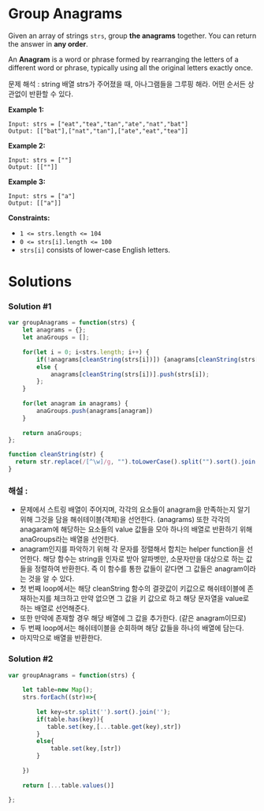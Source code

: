 # Group Anagrams

Given an array of strings `strs`, group **the anagrams** together. You can return the answer in **any order**.

An **Anagram** is a word or phrase formed by rearranging the letters of a different word or phrase, typically using all the original letters exactly once.

문제 해석 : string 배열 strs가 주어졌을 때, 아나그램들을 그루핑 해라. 어떤 순서든 상관없이 반환할 수 있다.

**Example 1:**

```
Input: strs = ["eat","tea","tan","ate","nat","bat"]
Output: [["bat"],["nat","tan"],["ate","eat","tea"]]

```

**Example 2:**

```
Input: strs = [""]
Output: [[""]]

```

**Example 3:**

```
Input: strs = ["a"]
Output: [["a"]]

```

**Constraints:**

- `1 <= strs.length <= 104`
- `0 <= strs[i].length <= 100`
- `strs[i]` consists of lower-case English letters.

# Solutions

### Solution #1

```jsx
var groupAnagrams = function(strs) {
    let anagrams = {};
    let anaGroups = [];
    
    for(let i = 0; i<strs.length; i++) {
        if(!anagrams[cleanString(strs[i])]) {anagrams[cleanString(strs[i])] = [strs[i]]}
        else {
            anagrams[cleanString(strs[i])].push(strs[i]);
        };
    }
    
    for(let anagram in anagrams) {
        anaGroups.push(anagrams[anagram])
    }
    
    return anaGroups;
};

function cleanString(str) {
  return str.replace(/[^\w]/g, "").toLowerCase().split("").sort().join("");
}
```

### 해설 :

- 문제에서 스트링 배열이 주어지며, 각각의 요소들이 anagram을 만족하는지 알기 위해 그것을 담을 해쉬테이블(객체)을 선언한다. (anagrams) 또한 각각의 anagaram에 해당하는 요소들의 value 값들을 모아 하나의 배열로 반환하기 위해 anaGroups라는 배열을 선언한다.
- anagram인지를 파악하기 위해 각 문자를 정렬해서 합치는 helper function을 선언한다. 해당 함수는 string을 인자로 받아 알파벳만, 소문자만을 대상으로 하는 값들을 정렬하여 반환한다. 즉 이 함수를 통한 값들이 같다면 그 값들은 anagram이라는 것을 알 수 있다.
- 첫 번째 loop에서는 해당 cleanString 함수의 결괏값이 키값으로 해쉬테이블에 존재하는지를 체크하고 만약 없으면 그 값을 키 값으로 하고 해당 문자열을 value로 하는 배열로 선언해준다.
- 또한 만약에 존재할 경우 해당 배열에 그 값을 추가한다. (같은 anagram이므로)
- 두 번째 loop에서는 해쉬테이블을 순회하며 해당 값들을 하나의 배열에 담는다.
- 마지막으로 배열을 반환한다.

### Solution #2

```jsx
var groupAnagrams = function(strs) {
    
    let table=new Map();
    strs.forEach((str)=>{
      
        let key=str.split('').sort().join('');
        if(table.has(key)){
           table.set(key,[...table.get(key),str])
        }
        else{
            table.set(key,[str])
        }
    
    })
    
    return [...table.values()]
    
};
```